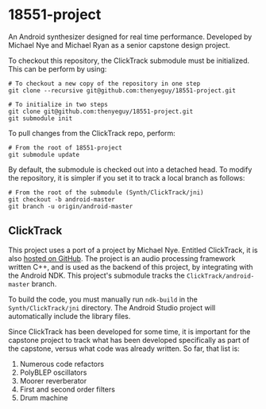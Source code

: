 18551-project
==============

An Android synthesizer designed for real time performance. Developed by Michael
Nye and Michael Ryan as a senior capstone design project.

To checkout this repository, the ClickTrack submodule must be initialized. This
can be perform by using:

    # To checkout a new copy of the repository in one step
    git clone --recursive git@github.com:thenyeguy/18551-project.git

    # To initialize in two steps
    git clone git@github.com:thenyeguy/18551-project.git
    git submodule init

To pull changes from the ClickTrack repo, perform:

    # From the root of 18551-project
    git submodule update

By default, the submodule is checked out into a detached head. To modify the
repository, it is simpler if you set it to track a local branch as follows:

    # From the root of the submodule (Synth/ClickTrack/jni)
    git checkout -b android-master
    git branch -u origin/android-master


ClickTrack
----------

This project uses a port of a project by Michael Nye. Entitled ClickTrack, it is
also [hosted on GitHub](https://github.com/thenyeguy/ClickTrack). The project is
an audio processing framework written C++, and is used as the backend of this
project, by integrating with the Android NDK. This project's submodule tracks
the `ClickTrack/android-master` branch.

To build the code, you must manually run `ndk-build` in the
`Synth/ClickTrack/jni` directory. The Android Studio project will automatically
include the library files.

Since ClickTrack has been developed for some time, it is important for the
capstone project to track what has been developed specifically as part of the
capstone, versus what code was already written. So far, that list is:

1. Numerous code refactors
2. PolyBLEP oscillators
3. Moorer reverberator
4. First and second order filters
5. Drum machine
